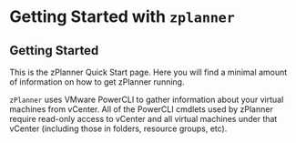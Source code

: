 Getting Started with `zplanner`
===============

Getting Started
---------------

This is the zPlanner Quick Start page. Here you will find a minimal amount of information on how to get zPlanner running.

`zPlanner` uses VMware PowerCLI to gather information about your virtual machines from vCenter. All of the PowerCLI cmdlets used by zPlanner require read-only access to vCenter and all virtual machines under that vCenter (including those in folders, resource groups, etc).


